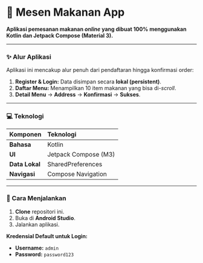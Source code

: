 # 🍔 Mesen Makanan App

**Aplikasi pemesanan makanan *online* yang dibuat 100% menggunakan Kotlin dan Jetpack Compose (Material 3).**

---

### ✨ Alur Aplikasi

Aplikasi ini mencakup alur penuh dari pendaftaran hingga konfirmasi order:

1.  **Register & Login:** Data disimpan secara **lokal (persistent)**.
2.  **Daftar Menu:** Menampilkan 10 item makanan yang bisa di-*scroll*.
3.  **Detail Menu** $\rightarrow$ **Address** $\rightarrow$ **Konfirmasi** $\rightarrow$ **Sukses**.

---

### 💻 Teknologi

| Komponen | Teknologi |
| :--- | :--- |
| **Bahasa** | Kotlin |
| **UI** | Jetpack Compose (M3) |
| **Data Lokal** | SharedPreferences |
| **Navigasi** | Compose Navigation |

---

### 🚀 Cara Menjalankan

1.  **Clone** repositori ini.
2.  Buka di **Android Studio**.
3.  Jalankan aplikasi.

**Kredensial Default untuk Login:**
* **Username:** `admin`
* **Password:** `password123`
